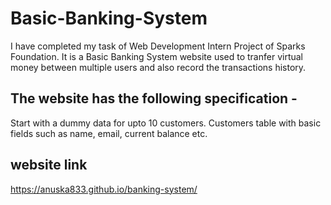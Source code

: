 # Basic-Banking-System

I have completed my task of Web Development Intern Project of Sparks Foundation. It is a Basic Banking System website used to tranfer virtual money between multiple users and also record the transactions history.

## The website has the following specification -

Start with a dummy data for upto 10 customers. Customers table with basic fields such as name, email, current balance etc.

## website link

https://anuska833.github.io/banking-system/
 
